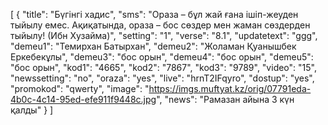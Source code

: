 [
  {
    "title": "Бүгінгі хадис",
    "sms": "Ораза – бұл жай ғана ішіп-жеуден тыйылу емес. Ақиқатында, ораза – бос  сөздер мен жаман сөздерден тыйылу! (Ибн Хузайма)",
    "setting": "1",
    "verse": "8.1",
    "updatetext": "ggg",
    "demeu1": "Темирхан Батырхан",
    "demeu2": "Жоламан Қуанышбек Еркебекұлы",
    "demeu3": "бос орын",
    "demeu4": "бос орын",
    "demeu5": "бос орын",
    "kod1": "4665",
    "kod2": "7867",
    "kod3": "9789",
    "video": "15",
    "newssetting": "no",
    "oraza": "yes",
    "live": "hrnT2IFqyro",
    "dostup": "yes",
    "promokod": "qwerty",
    "image": "https://imgs.muftyat.kz/orig/07791eda-4b0c-4c14-95ed-efe911f9448c.jpg",
    "news": "Рамазан айына 3 күн қалды"
  }
]
